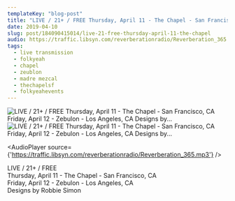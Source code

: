 ```yaml
---
templateKey: "blog-post"
title: "LIVE / 21+ / FREE Thursday, April 11 - The Chapel - San Francisco, CA Friday, April 12 - Zebulon - Los Angeles, CA Designs by..."
date: 2019-04-10
slug: post/184090415014/live-21-free-thursday-april-11-the-chapel
audio: https://traffic.libsyn.com/reverberationradio/Reverberation_365.mp3
tags:
  - live transmission
  - folkyeah
  - chapel
  - zeublon
  - madre mezcal
  - thechapelsf
  - folkyeahevents
---
```


![LIVE / 21+ / FREE Thursday, April 11 - The Chapel - San Francisco, CA Friday, April 12 - Zebulon - Los Angeles, CA Designs by...](../images/ce48051108be1a4f1d76f6e62895d652b4f99167b6ad104d5e1a537a2f4e315a.jpg)
![LIVE / 21+ / FREE Thursday, April 11 - The Chapel - San Francisco, CA Friday, April 12 - Zebulon - Los Angeles, CA Designs by...](../images/27377ce2f314c335dd38ac57f9e8e91334e39f8f70097aba6c7bbc2476a0e218.jpg)

<AudioPlayer source={'https://traffic.libsyn.com/reverberationradio/Reverberation_365.mp3'} />

<p>LIVE /&nbsp;21+ / FREE<br />Thursday, April 11 - The Chapel - San Francisco, CA<br />Friday, April 12 - Zebulon - Los Angeles, CA<br />Designs by Robbie Simon<br /><br /></p>
